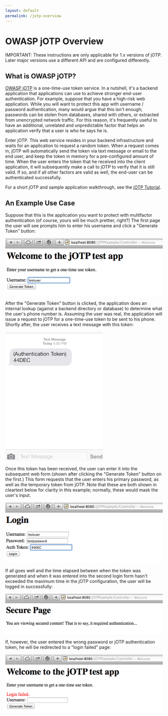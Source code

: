 ```yaml
---
layout: default
permalink: /jotp-overview
---
```


# OWASP jOTP Overview

IMPORTANT: These instructions are only applicable for 1.x versions of jOTP.  Later major versions use a different API and are configured differently.

<!-- 3/20/2014 -->

## What is OWASP jOTP?

[OWASP jOTP](https://www.owasp.org/index.php/OWASP_JOTP_Project) is a one-time-use token service.  In a nutshell, it's a backend application that applications can use to achieve stronger end-user authentication.  For example, suppose that you have a high-risk web application.  While you will want to protect this app with username / password authentication, many would argue that this isn't enough; passwords can be stolen from databases, shared with others, or extracted from unencrypted network traffic.  For this reason, it's frequently useful to have an additional, unrelated and unpredictable factor that helps an application verify that a user is who he says he is.

Enter jOTP.  This web service resides in your backend infrastructure and waits for an application to request a random token.  When a request comes in, jOTP will automatically send the token via text message or email to the end user, and keep the token in memory for a pre-configured amount of time.  When the user enters the token that he received into the client application, it will subsequently make a call to jOTP to verify that it is still valid.  If so, and if all other factors are valid as well, the end-user can be authenticated successfully.

For a short jOTP and sample application walkthrough, see the [jOTP Tutorial](jotp-tutorial).

## An Example Use Case

Suppose that this is the application you want to protect with multifactor authentication (of course, yours will be much prettier, right?)  The first page the user will see prompts him to enter his username and click a "Generate Token" button:

![Login page with username](images/jotp-overview/login-username.png)

After the "Generate Token" button is clicked, the application does an internal lookup (against a backend directory or database) to determine what the user's phone number is.  Assuming the user was real, the application will issue a request to jOTP for a one-time-use token to be sent to his phone.  Shortly after, the user receives a text message with this token:

![OTP token from jOTP on cell-phone](images/jotp-overview/token-msg.png)

Once this token has been received, the user can enter it into the subsequent web form (shown after clicking the "Generate Token" button on the first.)  This form requests that the user enters his primary password, as well as the temporary token from jOTP.  Note that these are both shown in cleartext below for clarity in this example; normally, these would mask the user's input.

![Login page prompting for OTP token](images/jotp-overview/username-password-token.png)

If all goes well and the time elapsed between when the token was generated and when it was entered into the second login form hasn't exceeded the maximum time in the jOTP configuration, the user will be logged in successfully:

![Secured page](images/jotp-overview/secured.png)

If, however, the user entered the wrong password or jOTP authentication token, he will be redirected to a "login failed" page:

![Login failed](images/jotp-overview/login-failed.png)

